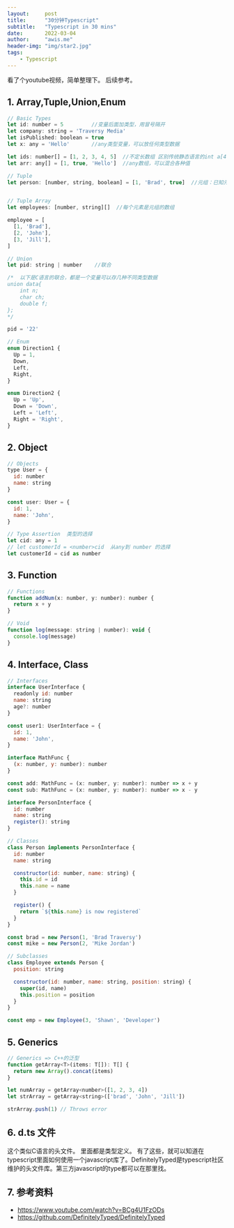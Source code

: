 ```yaml
---
layout:     post
title:      "30分钟Typescript"
subtitle:   "Typescript in 30 mins"
date:       2022-03-04
author:     "awis.me"
header-img: "img/star2.jpg"
tags:
    - Typescript
---
```


看了个youtube视频，简单整理下。 后续参考。

## 1. Array,Tuple,Union,Enum

``` js
// Basic Types
let id: number = 5         //变量后面加类型，用冒号隔开
let company: string = 'Traversy Media'
let isPublished: boolean = true
let x: any = 'Hello'       //any类型变量，可以放任何类型数据

let ids: number[] = [1, 2, 3, 4, 5]  //不定长数组 区别传统静态语言的int a[4]; 
let arr: any[] = [1, true, 'Hello']  //any数组，可以混合各种值

// Tuple
let person: [number, string, boolean] = [1, 'Brad', true]  //元组：已知元素数量和类型的数组，各元素的类型不必相同。


// Tuple Array
let employees: [number, string][]  //每个元素是元组的数组

employee = [
  [1, 'Brad'],
  [2, 'John'],
  [3, 'Jill'],
]

// Union
let pid: string | number    //联合  

/*  以下是C语言的联合，都是一个变量可以存几种不同类型数据
union data{
    int n;
    char ch;
    double f;
};
*/

pid = '22'

// Enum
enum Direction1 {
  Up = 1,
  Down,
  Left,
  Right,
}

enum Direction2 {
  Up = 'Up',
  Down = 'Down',
  Left = 'Left',
  Right = 'Right',
}
```

## 2. Object


```javascript
// Objects
type User = {
  id: number
  name: string
}

const user: User = {
  id: 1,
  name: 'John',
}

// Type Assertion  类型的选择
let cid: any = 1
// let customerId = <number>cid  从any到 number 的选择
let customerId = cid as number
```

## 3. Function

```js
// Functions
function addNum(x: number, y: number): number {
  return x + y
}

// Void
function log(message: string | number): void {
  console.log(message)
}
```

## 4. Interface, Class

```js
// Interfaces
interface UserInterface {
  readonly id: number
  name: string
  age?: number
}

const user1: UserInterface = {
  id: 1,
  name: 'John',
}

interface MathFunc {
  (x: number, y: number): number
}

const add: MathFunc = (x: number, y: number): number => x + y
const sub: MathFunc = (x: number, y: number): number => x - y

interface PersonInterface {
  id: number
  name: string
  register(): string
}

// Classes
class Person implements PersonInterface {
  id: number
  name: string

  constructor(id: number, name: string) {
    this.id = id
    this.name = name
  }

  register() {
    return `${this.name} is now registered`
  }
}

const brad = new Person(1, 'Brad Traversy')
const mike = new Person(2, 'Mike Jordan')

// Subclasses
class Employee extends Person {
  position: string

  constructor(id: number, name: string, position: string) {
    super(id, name)
    this.position = position
  }
}

const emp = new Employee(3, 'Shawn', 'Developer')
```

## 5. Generics

```js
// Generics => C++的泛型
function getArray<T>(items: T[]): T[] {
  return new Array().concat(items)
}

let numArray = getArray<number>([1, 2, 3, 4])
let strArray = getArray<string>(['brad', 'John', 'Jill'])

strArray.push(1) // Throws error

```

## 6. d.ts 文件

这个类似C语言的头文件。 里面都是类型定义。 有了这些，就可以知道在typescript里面如何使用一个javascript库了。DefinitelyTyped是typescript社区维护的头文件库。第三方javascript的type都可以在那里找。

## 7. 参考资料

- https://www.youtube.com/watch?v=BCg4U1FzODs
- https://github.com/DefinitelyTyped/DefinitelyTyped
